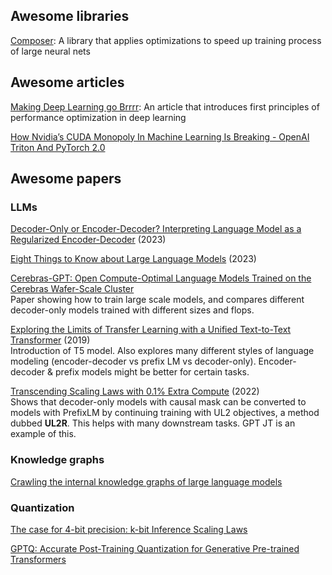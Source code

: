 ## Awesome libraries
[Composer](https://github.com/mosaicml/composer):
A library that applies optimizations to speed up training process of large neural nets

## Awesome articles
[Making Deep Learning go Brrrr](https://horace.io/brrr_intro.html):
An article that introduces first principles of performance optimization in deep learning

[How Nvidia’s CUDA Monopoly In Machine Learning Is Breaking - OpenAI Triton And PyTorch 2.0](https://www.semianalysis.com/p/nvidiaopenaitritonpytorch)

## Awesome papers
### LLMs
[Decoder-Only or Encoder-Decoder? Interpreting Language Model as a Regularized Encoder-Decoder](https://arxiv.org/abs/2304.04052) (2023)

[Eight Things to Know about Large Language Models](https://arxiv.org/abs/2304.00612) (2023)

[Cerebras-GPT: Open Compute-Optimal Language Models Trained on the Cerebras Wafer-Scale Cluster](https://arxiv.org/abs/2304.03208)  
Paper showing how to train large scale models, and compares different decoder-only models trained with different sizes and flops.

[Exploring the Limits of Transfer Learning with a Unified Text-to-Text Transformer](https://arxiv.org/abs/1910.10683) (2019)  
Introduction of T5 model. Also explores many different styles of language modeling (encoder-decoder vs prefix LM vs decoder-only). Encoder-decoder & prefix models might be better for certain tasks.

[Transcending Scaling Laws with 0.1% Extra Compute](https://arxiv.org/abs/2210.11399) (2022)  
Shows that decoder-only models with causal mask can be converted to models with PrefixLM by continuing training with UL2 objectives, a method dubbed **UL2R**. This helps with many downstream tasks. GPT JT is an example of this.

### Knowledge graphs
[Crawling the internal knowledge graphs of large language models](https://arxiv.org/abs/2301.12810) 

### Quantization
[The case for 4-bit precision: k-bit Inference Scaling Laws](https://arxiv.org/abs/2212.09720)

[GPTQ: Accurate Post-Training Quantization for Generative Pre-trained Transformers](https://arxiv.org/abs/2210.17323)
